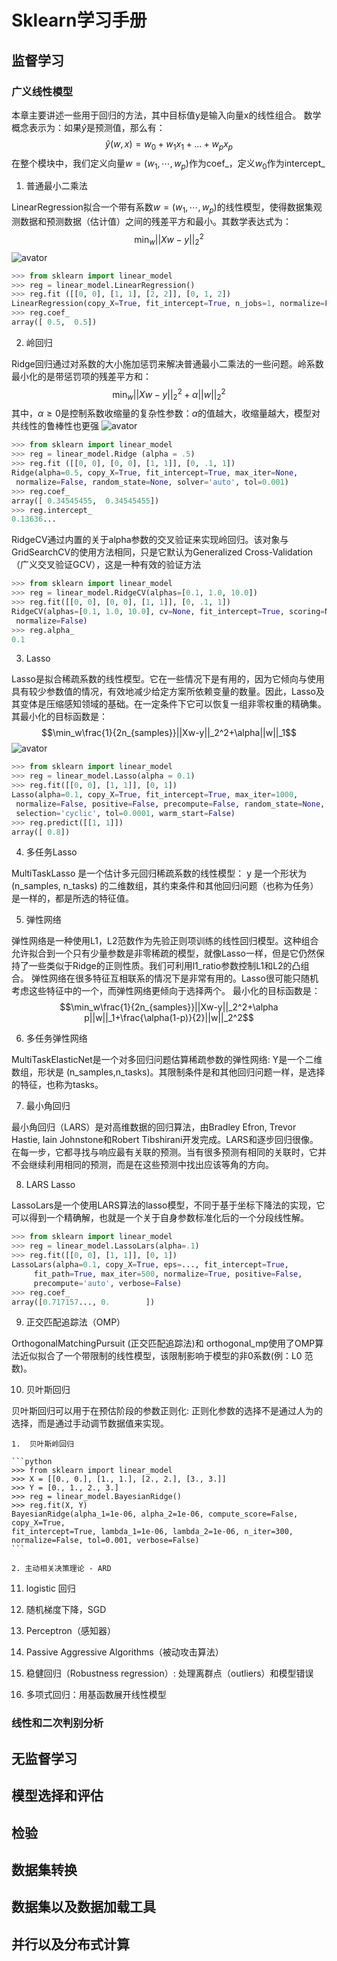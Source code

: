 # Sklearn学习手册

## 监督学习

### 广义线性模型

本章主要讲述一些用于回归的方法，其中目标值y是输入向量x的线性组合。
数学概念表示为：如果$\hat{y}$是预测值，那么有：
$$\hat{y}(w,x)=w_0+w_1x_1+...+w_px_p$$
在整个模块中，我们定义向量$w=(w_1,\cdots,w_p)$作为coef_，定义$w_0$作为intercept_

1. 普通最小二乘法

LinearRegression拟合一个带有系数$w=(w_1,\cdots,w_p)$的线性模型，使得数据集观测数据和预测数据（估计值）之间的残差平方和最小。其数学表达式为：
$$\min_w||Xw-y||_2^2$$
![avator](./resource/LinearRegression.jpg)

```python
>>> from sklearn import linear_model
>>> reg = linear_model.LinearRegression()
>>> reg.fit ([[0, 0], [1, 1], [2, 2]], [0, 1, 2])
LinearRegression(copy_X=True, fit_intercept=True, n_jobs=1, normalize=False)
>>> reg.coef_
array([ 0.5,  0.5])
```

2. 岭回归

Ridge回归通过对系数的大小施加惩罚来解决普通最小二乘法的一些问题。岭系数最小化的是带惩罚项的残差平方和：
$$\min_w||Xw-y||_2^2+\alpha ||w||_2^2$$
其中，$\alpha\geq 0$是控制系数收缩量的复杂性参数：$\alpha$的值越大，收缩量越大，模型对共线性的鲁棒性也更强
![avator](../resource/../sklearn/resource/Ridge.png)

```python
>>> from sklearn import linear_model
>>> reg = linear_model.Ridge (alpha = .5)
>>> reg.fit ([[0, 0], [0, 0], [1, 1]], [0, .1, 1])
Ridge(alpha=0.5, copy_X=True, fit_intercept=True, max_iter=None,
 normalize=False, random_state=None, solver='auto', tol=0.001)
>>> reg.coef_
array([ 0.34545455,  0.34545455])
>>> reg.intercept_
0.13636...

```

RidgeCV通过内置的关于alpha参数的交叉验证来实现岭回归。该对象与GridSearchCV的使用方法相同，只是它默认为Generalized Cross-Validation（广义交叉验证GCV），这是一种有效的验证方法

```python
>>> from sklearn import linear_model
>>> reg = linear_model.RidgeCV(alphas=[0.1, 1.0, 10.0])
>>> reg.fit([[0, 0], [0, 0], [1, 1]], [0, .1, 1])       
RidgeCV(alphas=[0.1, 1.0, 10.0], cv=None, fit_intercept=True, scoring=None,
 normalize=False)
>>> reg.alpha_                                      
0.1
```

3. Lasso

Lasso是拟合稀疏系数的线性模型。它在一些情况下是有用的，因为它倾向与使用具有较少参数值的情况，有效地减少给定方案所依赖变量的数量。因此，Lasso及其变体是压缩感知领域的基础。在一定条件下它可以恢复一组非零权重的精确集。
其最小化的目标函数是：
$$\min_w\frac{1}{2n_{samples}}||Xw-y||_2^2+\alpha||w||_1$$
![avator](./resource/Lasso.png)

```python
>>> from sklearn import linear_model
>>> reg = linear_model.Lasso(alpha = 0.1)
>>> reg.fit([[0, 0], [1, 1]], [0, 1])
Lasso(alpha=0.1, copy_X=True, fit_intercept=True, max_iter=1000,
 normalize=False, positive=False, precompute=False, random_state=None,
 selection='cyclic', tol=0.0001, warm_start=False)
>>> reg.predict([[1, 1]])
array([ 0.8])
```

4. 多任务Lasso

MultiTaskLasso 是一个估计多元回归稀疏系数的线性模型： y 是一个形状为(n_samples, n_tasks) 的二维数组，其约束条件和其他回归问题（也称为任务）是一样的，都是所选的特征值。

5. 弹性网络

弹性网络是一种使用L1，L2范数作为先验正则项训练的线性回归模型。这种组合允许拟合到一个只有少量参数是非零稀疏的模型，就像Lasso一样，但是它仍然保持了一些类似于Ridge的正则性质。我们可利用l1_ratio参数控制L1和L2的凸组合。
弹性网络在很多特征互相联系的情况下是非常有用的。Lasso很可能只随机考虑这些特征中的一个，而弹性网络更倾向于选择两个。
最小化的目标函数是：
$$\min_w\frac{1}{2n_{samples}}||Xw-y||_2^2+\alpha p||w||_1+\frac{\alpha(1-p)}{2}||w||_2^2$$

6. 多任务弹性网络

MultiTaskElasticNet是一个对多回归问题估算稀疏参数的弹性网络: Y是一个二维数组，形状是 (n_samples,n_tasks)。其限制条件是和其他回归问题一样，是选择的特征，也称为tasks。

7. 最小角回归

最小角回归（LARS）是对高维数据的回归算法，由Bradley Efron, Trevor Hastie, Iain Johnstone和Robert Tibshirani开发完成。LARS和逐步回归很像。在每一步，它都寻找与响应最有关联的预测。当有很多预测有相同的关联时，它并不会继续利用相同的预测，而是在这些预测中找出应该等角的方向。

8. LARS Lasso

LassoLars是一个使用LARS算法的lasso模型，不同于基于坐标下降法的实现，它可以得到一个精确解，也就是一个关于自身参数标准化后的一个分段线性解。

```python
>>> from sklearn import linear_model
>>> reg = linear_model.LassoLars(alpha=.1)
>>> reg.fit([[0, 0], [1, 1]], [0, 1])  
LassoLars(alpha=0.1, copy_X=True, eps=..., fit_intercept=True,
     fit_path=True, max_iter=500, normalize=True, positive=False,
     precompute='auto', verbose=False)
>>> reg.coef_    
array([0.717157..., 0.        ])
```

9. 正交匹配追踪法（OMP）

OrthogonalMatchingPursuit (正交匹配追踪法)和 orthogonal_mp使用了OMP算法近似拟合了一个带限制的线性模型，该限制影响于模型的非0系数(例：L0 范数)。

10. 贝叶斯回归

贝叶斯回归可以用于在预估阶段的参数正则化: 正则化参数的选择不是通过人为的选择，而是通过手动调节数据值来实现。

    1.  贝叶斯岭回归

    ```python
    >>> from sklearn import linear_model
    >>> X = [[0., 0.], [1., 1.], [2., 2.], [3., 3.]]
    >>> Y = [0., 1., 2., 3.]
    >>> reg = linear_model.BayesianRidge()
    >>> reg.fit(X, Y)
    BayesianRidge(alpha_1=1e-06, alpha_2=1e-06, compute_score=False, copy_X=True,
    fit_intercept=True, lambda_1=1e-06, lambda_2=1e-06, n_iter=300,
    normalize=False, tol=0.001, verbose=False)
    ```

    2. 主动相关决策理论 - ARD

11. logistic 回归

12. 随机梯度下降，SGD

13. Perceptron（感知器）

14. Passive Aggressive Algorithms（被动攻击算法）

15. 稳健回归（Robustness regression）: 处理离群点（outliers）和模型错误

16. 多项式回归：用基函数展开线性模型

### 线性和二次判别分析

## 无监督学习

## 模型选择和评估

## 检验

## 数据集转换

## 数据集以及数据加载工具

## 并行以及分布式计算
